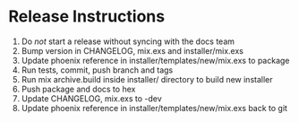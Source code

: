 # Release Instructions

  1. Do *not* start a release without syncing with the docs team
  2. Bump version in CHANGELOG, mix.exs and installer/mix.exs
  3. Update phoenix reference in installer/templates/new/mix.exs to package
  4. Run tests, commit, push branch and tags
  5. Run mix archive.build inside installer/ directory to build new installer
  6. Push package and docs to hex
  7. Update CHANGELOG, mix.exs to -dev
  8. Update phoenix reference in installer/templates/new/mix.exs back to git

